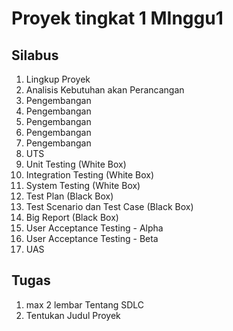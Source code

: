 # Proyek tingkat 1 MInggu1
## Silabus
1. Lingkup Proyek
2. Analisis Kebutuhan akan Perancangan
3. Pengembangan
4. Pengembangan
5. Pengembangan
6. Pengembangan
7. Pengembangan
8. UTS
9. Unit Testing (White Box)
10. Integration Testing (White Box)
11. System Testing (White Box)
12. Test Plan (Black Box)
13. Test Scenario dan Test Case (Black Box)
14. Big Report (Black Box)
15. User Acceptance Testing - Alpha
16. User Acceptance Testing - Beta
17. UAS

## Tugas
1. max 2 lembar Tentang SDLC
2. Tentukan Judul Proyek